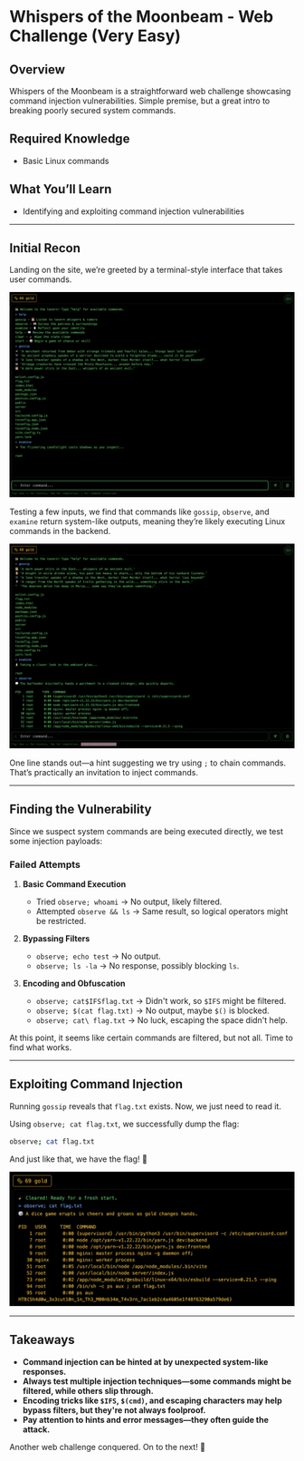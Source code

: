 # Whispers of the Moonbeam - Web Challenge (Very Easy)

## Overview
Whispers of the Moonbeam is a straightforward web challenge showcasing command injection vulnerabilities. Simple premise, but a great intro to breaking poorly secured system commands.

## Required Knowledge
- Basic Linux commands

## What You’ll Learn
- Identifying and exploiting command injection vulnerabilities

---

## Initial Recon
Landing on the site, we’re greeted by a terminal-style interface that takes user commands.

![Terminal](./assets/preview.png)

Testing a few inputs, we find that commands like `gossip`, `observe`, and `examine` return system-like outputs, meaning they’re likely executing Linux commands in the backend. 

![Command Output](./assets/command_output.png)

One line stands out—a hint suggesting we try using `;` to chain commands. That’s practically an invitation to inject commands.

---

## Finding the Vulnerability
Since we suspect system commands are being executed directly, we test some injection payloads:

### Failed Attempts
1. **Basic Command Execution**
   - Tried `observe; whoami` → No output, likely filtered.
   - Attempted `observe && ls` → Same result, so logical operators might be restricted.

2. **Bypassing Filters**
   - `observe; echo test` → No output.
   - `observe; ls -la` → No response, possibly blocking `ls`.

3. **Encoding and Obfuscation**
   - `observe; cat$IFSflag.txt` → Didn't work, so `$IFS` might be filtered.
   - `observe; $(cat flag.txt)` → No output, maybe `$()` is blocked.
   - `observe; cat\ flag.txt` → No luck, escaping the space didn't help.

At this point, it seems like certain commands are filtered, but not all. Time to find what works.

---

## Exploiting Command Injection
Running `gossip` reveals that `flag.txt` exists. Now, we just need to read it.

Using `observe; cat flag.txt`, we successfully dump the flag:

```sh
observe; cat flag.txt
```

And just like that, we have the flag! 🏴

![Flag](./assets/flag.png)

---

## Takeaways
- **Command injection can be hinted at by unexpected system-like responses.**
- **Always test multiple injection techniques—some commands might be filtered, while others slip through.**
- **Encoding tricks like `$IFS`, `$(cmd)`, and escaping characters may help bypass filters, but they're not always foolproof.**
- **Pay attention to hints and error messages—they often guide the attack.**

Another web challenge conquered. On to the next! 🚀


